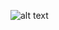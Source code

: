 
![alt text](https://lh3.googleusercontent.com/LUz9hmNpuK2C1Eu7RrY988_cRjtp35FeNSgedOoYFzByNhd2bhs22In4Ip7nvktrNypDvlyl5Bo0BQYCr8Bkzu5QpRQOR8M6vXvf=w1024-h768-rw-no)
